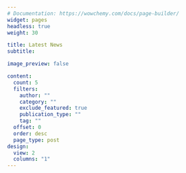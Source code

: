 ```yaml
---
# Documentation: https://wowchemy.com/docs/page-builder/
widget: pages
headless: true
weight: 30

title: Latest News
subtitle:

image_preview: false

content:
  count: 5
  filters:
    author: ""
    category: ""
    exclude_featured: true
    publication_type: ""
    tag: ""
  offset: 0
  order: desc
  page_type: post
design:
  view: 2
  columns: "1"
---
```

